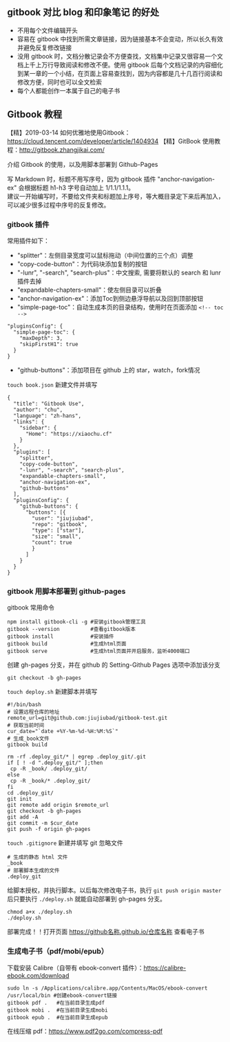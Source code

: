 ## gitbook 对比 blog 和印象笔记 的好处
* 不用每个文件编辑开头
* 容易在 gitbook 中找到所需文章链接，因为链接基本不会变动，所以长久有效并避免反复修改链接
* 没用 gitbook 时，文档分散记录会不方便查找，文档集中记录又很容易一个文档上千上万行导致阅读和修改不便。使用 gitbook 后每个文档记录的内容细化到某一章的一个小结，在页面上容易查找到，因为内容都是几十几百行阅读和修改方便，同时也可以全文检索 
* 每个人都能创作一本属于自己的电子书

## Gitbook 教程
【精】2019-03-14 如何优雅地使用Gitbook：<https://cloud.tencent.com/developer/article/1404934>
【精】GitBook 使用教程：<http://gitbook.zhangjikai.com/>

介绍 Gitbook 的使用，以及用脚本部署到 Github-Pages

写 Markdown 时，标题不用写序号，因为 gitbook 插件 "anchor-navigation-ex" 会根据标题 h1-h3 字号自动加上 1/1.1/1.1.1。   
建议一开始编写时，不要给文件夹和标题加上序号，等大概目录定下来后再加入，可以减少很多过程中序号的反复修改。

### gitbook 插件  
常用插件如下：  
* "splitter"：左侧目录宽度可以鼠标拖动（中间位置的三个点）调整
* "copy-code-button"：为代码块添加复制的按钮
* "-lunr", "-search", "search-plus"：中文搜索, 需要将默认的 search 和 lunr 插件去掉
* "expandable-chapters-small"：使左侧目录可以折叠
* "anchor-navigation-ex"：添加Toc到侧边悬浮导航以及回到顶部按钮
* "simple-page-toc"：自动生成本页的目录结构，使用时在页面添加 `<!-- toc -->`
```
"pluginsConfig": {
  "simple-page-toc": {
    "maxDepth": 3,
    "skipFirstH1": true
  }
}
```
* "github-buttons"：添加项目在 github 上的 star，watch，fork情况

`touch book.json` 新建文件并填写
```
{
  "title": "Gitbook Use",
  "author": "chu",
  "language": "zh-hans",
  "links": {
    "sidebar": {
      "Home": "https://xiaochu.cf"
    }
  },
  "plugins": [
    "splitter",
    "copy-code-button",
    "-lunr", "-search", "search-plus",
    "expandable-chapters-small",
    "anchor-navigation-ex",
    "github-buttons"
  ],
  "pluginsConfig": {
    "github-buttons": {
      "buttons": [{
        "user": "jiujiubad",
        "repo": "gitbook",
        "type": ["star"],
        "size": "small",
        "count": true
        }
      ]
    }
  }
}
```
### gitbook 用脚本部署到 github-pages
gitbook 常用命令
```
npm install gitbook-cli -g #安装gitbook管理工具
gitbook --version          #查看gitbook版本
gitbook install            #安装插件
gitbook build              #生成html页面
gitbook serve              #生成html页面并开启服务，监听4000端口
```
创建 gh-pages 分支，并在 github 的 Setting-Github Pages 选项中添加该分支
```
git checkout -b gh-pages
```
`touch deploy.sh` 新建脚本并填写
```
#!/bin/bash
# 设置远程仓库的地址
remote_url=git@github.com:jiujiubad/gitbook-test.git
# 获取当前时间
cur_date="`date +%Y-%m-%d-%H:%M:%S`" 
# 生成_book文件
gitbook build

rm -rf .deploy_git/* | egrep .deploy_git/.git
if [ ! -d ".deploy_git/" ];then
 cp -R _book/ .deploy_git/
else
 cp -R _book/* .deploy_git/
fi
cd .deploy_git/
git init
git remote add origin $remote_url
git checkout -b gh-pages
git add -A
git commit -m $cur_date
git push -f origin gh-pages
```
`touch .gitignore` 新建并填写 git 忽略文件
```
# 生成的静态 html 文件
_book
# 部署脚本生成的文件
.deploy_git
```
给脚本授权，并执行脚本。以后每次修改电子书，执行 `git push origin master` 后只要执行 `./deploy.sh` 就能自动部署到 gh-pages 分支。
```
chmod a+x ./deploy.sh
./deploy.sh
```
部署完成！！打开页面 https://github名称.github.io/仓库名称 查看电子书

### 生成电子书（pdf/mobi/epub）
下载安装 Calibre（自带有 ebook-convert 插件）：<https://calibre-ebook.com/download>   
```
sudo ln -s /Applications/calibre.app/Contents/MacOS/ebook-convert /usr/local/bin #创建ebook-convert链接
gitbook pdf .   #在当前目录生成pdf
gitbook mobi .  #在当前目录生成mobi
gitbook epub .  #在当前目录生成epub
```
在线压缩 pdf：<https://www.pdf2go.com/compress-pdf>
